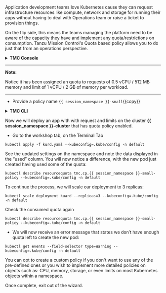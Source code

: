 Application development teams love Kubernetes cause they can request infrastructure resources like compute, network and storage for running their apps without having to deal with Operations team or raise a ticket to provision things. 

On the flip side, this means the teams managing the platform need to be aware of the capacity they have and implement any quota/restrictions on consumption. Tanzu Mission Control's Quota based policy allows you to do just that from an operations perspective.

<details>
<summary><b>TMC Console</b></summary>
<p>

* Go to the tab with Tanzu Mission Control, click on Policies then Assignments
* Click on the tab **Quota**, select CLUSTERS then click on Cluster Group >  **tko-day1-ops** > **{{ session_namespace }}-cluster**
* Click on CREATE QUOTA POLICY
* Select the **Quota policy** *Small*

</p>
</details>

---
**Note:** 

Notice it has been assigned an quota to requests of 0.5 vCPU / 512 MB memory and limit of 1 vCPU / 2 GB of memory per workload.

---

* Provide a policy name `{{ session_namespace }}-small`{{copy}}

</p>
</details>

<details>
<summary><b>TMC CLI</b></summary>
<p>

* Create a policy 

    ```execute-1
    tmc cluster namespace-quota-policy create -f small-quota-policy.yaml 
    ```
* Confirm that the policy has been created and synced to the {{ session_namespace }}-cluster   

    ```execute-1
    tmc cluster namespace-quota-policy get {{ session_namespace }}-small-cli  --workspace-name tko-day1-ops-ws 
    ```

    ```execute-1
    kubectl describe resourcequota tmc.cp.{{ session_namespace }}-small-cli --kubeconfig=.kube/config -n default
    ```
</p>
</details>


Now we will deploy an app with with request and limits on the cluster **{{ session_namespace }}-cluster** that has quota policy enabled.

* Go to the workshop tab, on the Terminal Tab

```execute-1
kubectl apply -f kurd.yaml --kubeconfig=.kube/config -n default
```
See the updated settings on the namespace and note the data displayed in the “used” column. You will now notice a difference, with the new pod just created having used some of the quota:

```execute-2
kubectl describe resourcequota tmc.cp.{{ session_namespace }}-small-policy --kubeconfig=.kube/config -n default
```
To continue the process, we will scale our deployment to 3 replicas:

```execute-1
kubectl scale deployment kuard --replicas=3 --kubeconfig=.kube/config -n default
```

Check the consumed quota again
```execute-2
kubectl describe resourcequota tmc.cp.{{ session_namespace }}-small-policy --kubeconfig=.kube/config -n default
```
* We will now receive an error message that states we don’t have enough quota left to create the new pod:

```execute-1
kubectl get events --field-selector type=Warning --kubeconfig=.kube/config -n default
```
You can opt to create a custom policy if you don't want to use any of the pre-defined ones or you wish to implement more detailed policies on objects such as: CPU, memory, storage, or even limits on most Kubernetes objects within a namespace.

Once complete, exit out of the wizard.